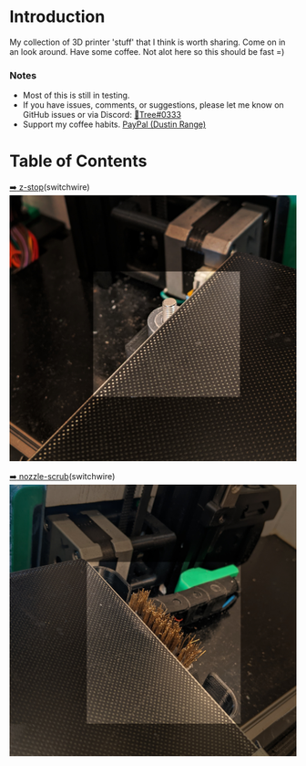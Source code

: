 # Introduction
My collection of 3D printer 'stuff' that I think is worth sharing. Come on in an look around. Have some coffee. Not alot here so this should be fast =)


### Notes
- Most of this is still in testing.
- If you have issues, comments, or suggestions, please let me know on GitHub issues or via Discord: [:page_facing_up:Tree#0333](https://discordapp.com/users/934247044569264239)
- Support my coffee habits. [PayPal (Dustin Range)](https://www.paypal.com/paypalme/DustinRange)

# Table of Contents
[:arrow_right: z-stop](/z-stop/)(switchwire)
[![](/images/z-stop.jpg)](/z-stop/)


[:arrow_right: nozzle-scrub](/nozzle-scrub/)(switchwire)
[![](/images/nozzle-scrub.jpg)](/nozzle-scrub/)

